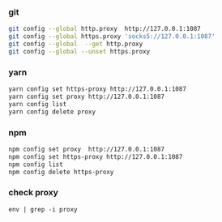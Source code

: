 ### git
```bash
git config --global http.proxy  http://127.0.0.1:1087
git config --global https.proxy 'socks5://127.0.0.1:1087'
git config --global  --get http.proxy
git config --global --unset https.proxy
```


### yarn 

```bash
yarn config set https-proxy http://127.0.0.1:1087
yarn config set proxy http://127.0.0.1:1087
yarn config list
yarn config delete proxy
```


### npm

```bash
npm config set proxy  http://127.0.0.1:1087
npm config set https-proxy http://127.0.0.1:1087
npm config list
npm config delete https-proxy
```


### check proxy
`env | grep -i proxy`
